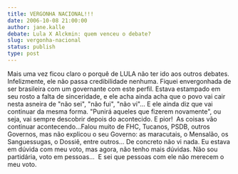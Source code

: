 ```yaml
---
title: VERGONHA NACIONAL!!!
date: 2006-10-08 21:00:00
author: jane.kalle
debate: Lula X Alckmin: quem venceu o debate?
slug: vergonha-nacional
status: publish 
type: post
---
```


Mais uma vez ficou claro o porquê de LULA não ter ido aos outros debates. Infelizmente, ele não passa credibilidade nenhuma. Fiquei envergonhada de ser brasileira com um governante com este perfil. Estava estampado em seu rosto a falta de sinceridade, e ele acha ainda acha que o povo vai cair nesta asneira de "não sei", "não fui", "não vi"... E ele ainda diz que vai continuar da mesma forma. "Punirá aqueles que fizerem novamente", ou seja, vai sempre descobrir depois do acontecido. E pior!  As coisas vão continuar acontecendo...Falou muito de FHC, Tucanos, PSDB, outros Governos, mas não explicou o seu Governo: as maracutais, o Mensalão, os Sanguessugas, o Dossiê, entre outros... De concreto não vi nada. Eu estava em dúvida com meu voto, mas agora, não tenho mais dúvidas. Não sou partidária, voto em pessoas...  E sei que pessoas com ele não merecem o meu voto.
